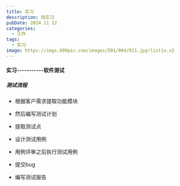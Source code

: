 ```yaml
---
title: 实习
description: 找实习
pubDate: 2024 11 12
categories:
  - 工作
tags:
  - 实习
image: https://imgs.699pic.com/images/501/004/811.jpg!list1x.v2
---
```

#### 实习-----------软件测试

##### 测试流程

- 根据客户需求提取功能模块

- 然后编写测试计划

- 提取测试点

- 设计测试用例

- 用例评审之后执行测试用例

- 提交bug

- 编写测试报告
